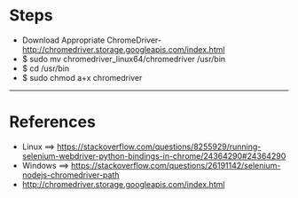 # Steps

- Download Appropriate ChromeDriver- http://chromedriver.storage.googleapis.com/index.html
- \$ sudo mv chromedriver_linux64/chromedriver /usr/bin
- \$ cd /usr/bin
- \$ sudo chmod a+x chromedriver

---

# References

- Linux ==> https://stackoverflow.com/questions/8255929/running-selenium-webdriver-python-bindings-in-chrome/24364290#24364290
- Windows ==> https://stackoverflow.com/questions/26191142/selenium-nodejs-chromedriver-path
- http://chromedriver.storage.googleapis.com/index.html
